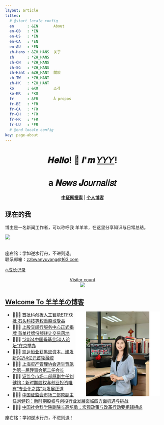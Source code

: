 ```yaml
---
layout: article
titles:
  # @start locale config
  en      : &EN       About
  en-GB   : *EN
  en-US   : *EN
  en-CA   : *EN
  en-AU   : *EN
  zh-Hans : &ZH_HANS  关于
  zh      : *ZH_HANS
  zh-CN   : *ZH_HANS
  zh-SG   : *ZH_HANS
  zh-Hant : &ZH_HANT  關於
  zh-TW   : *ZH_HANT
  zh-HK   : *ZH_HANT
  ko      : &KO       소개
  ko-KR   : *KO
  fr      : &FR       À propos
  fr-BE   : *FR
  fr-CA   : *FR
  fr-CH   : *FR
  fr-FR   : *FR
  fr-LU   : *FR
  # @end locale config
key: page-about
---
```



<h1 align="center"> 𝑯𝒆𝒍𝒍𝒐! 👋  𝑰'𝒎 <a href="https://github.com/yyy-up-up">𝑌𝑌𝑌</a>!</h1>
<h1 align="center"> a 𝑵𝑒𝑤𝑠 𝑱𝑜𝑢𝑟𝑛𝑎𝑙𝑖𝑠𝑡 </h1>

<p align="center">
  <strong><a href="https://search.cs.com.cn/search?searchword=%E6%9D%A8%E7%9A%96%E7%8E%89&channelid=215308">中证网搜索</a></strong> |
  <strong><a href="https://yyy-up-up.github.io/">个人博客</a></strong>
</p>

## 现在的我

博主是一名新闻工作者，可以称呼我 羊羊羊，在这里分享知识与日常总结。

<a href="https://github.com/yyy-up-up"><img src="https://img.shields.io/github/stars/yyy-up-up?color=faf408&label=github%20stars&logo=github" /></a><br/>

<br/>座右铭：学如逆水行舟，不进则退。<br/> 联系邮箱：zzbwanyuyang@163.com

[:fire:成长记录](https://yyy-up-up.github.io/)


<a href="https://alili.tech"><p align="center"> Visitor count<br> <img src="https://profile-counter.glitch.me/yyy-up-up/count.svg" /></a>

##  [Welcome To 羊羊羊の博客](https://yangchaoyi.vip/)

<a href="https://alili.tech"><img src="https://raw.githubusercontent.com/yyy-up-up/yyy-up-up.github.io/refs/heads/master/assets/web-app-manifest-512x512.png" align="right" height="275" /></a>

- 👨🏻‍💻  [首批科创板人工智能ETF获批 石头科技等权重股或受益](https://search.cs.com.cn/search?channelid=215308&perpage=&templet=&token=12.1462412070719.47&searchword=%E6%9D%A8%E7%9A%96%E7%8E%89)
- 👨🏻‍💻  [上股交闵行服务中心正式揭牌 首单挂牌份额转让交易落地](https://search.cs.com.cn/search?channelid=215308&perpage=&templet=&token=12.1462412070719.47&searchword=%E6%9D%A8%E7%9A%96%E7%8E%89)
- 👨🏻‍💻  [“2024中国母基金50人论坛”在京举办 ](https://search.cs.com.cn/search?channelid=215308&perpage=&templet=&token=12.1462412070719.47&searchword=%E6%9D%A8%E7%9A%96%E7%8E%89)
- 👨🏻‍💻  [凯达恒业获黑蚁资本、建发新兴近4亿元首轮融资](https://search.cs.com.cn/search?channelid=215308&perpage=&templet=&token=12.1462412070719.47&searchword=%E6%9D%A8%E7%9A%96%E7%8E%89)
- 👨🏻‍💻  [上海资产管理协会选举贾飙为第一届理事会第二任会长](https://search.cs.com.cn/search?channelid=215308&perpage=&templet=&token=12.1462412070719.47&searchword=%E6%9D%A8%E7%9A%96%E7%8E%89)
- 👨🏻‍💻  [证监会市场二部原副主任刘健钧：新时期股权与创业投资唯有“专业化之路”为发展正道](https://search.cs.com.cn/search?channelid=215308&perpage=&templet=&token=12.1462412070719.47&searchword=%E6%9D%A8%E7%9A%96%E7%8E%89)
- 👨🏻‍💻  [中国证监会市场二部原副主任刘健钧：新时期股权与创投行业发展面临四方面机遇与挑战](https://search.cs.com.cn/search?channelid=215308&perpage=&templet=&token=12.1462412070719.47&searchword=%E6%9D%A8%E7%9A%96%E7%8E%89)
- 👨🏻‍💻  [中国社会科学院副院长高培勇：宏观政策与改革行动要相辅相成](https://search.cs.com.cn/search?channelid=215308&perpage=&templet=&token=12.1462412070719.47&searchword=%E6%9D%A8%E7%9A%96%E7%8E%89)

座右铭：学如逆水行舟，不进则退！

